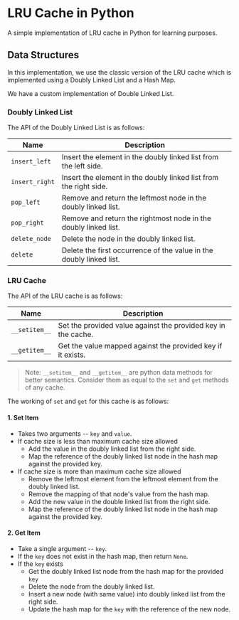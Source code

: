 # LRU Cache in Python

A simple implementation of LRU cache in Python for learning purposes.

## Data Structures

In this implementation, we use the classic version of the LRU cache which is implemented using a 
Doubly Linked List and a Hash Map.

We have a custom implementation of Double Linked List.

### Doubly Linked List

The API of the Doubly Linked List is as follows:

| Name | Description |
| --- | --- |
| `insert_left` | Insert the element in the doubly linked list from the left side. |
| `insert_right` | Insert the element in the doubly linked list from the right side. |
| `pop_left` | Remove and return the leftmost node in the doubly linked list. |
| `pop_right` | Remove and return the rightmost node in the doubly linked list. |
| `delete_node` | Delete the node in the doubly linked list. |
| `delete` | Delete the first occurrence of the value in the doubly linked list. |

### LRU Cache

The API of the LRU cache is as follows:

| Name | Description |
| --- | --- |
| `__setitem__` | Set the provided value against the provided key in the cache. |
| `__getitem__` | Get the value mapped against the provided key if it exists. |

> Note: `__setitem__` and `__getitem__` are python data methods for better semantics. Consider them as equal to the `set` and `get` methods of any cache.

The working of `set` and `get` for this cache is as follows:

#### 1. Set Item

- Takes two arguments -- `key` and `value`.
- If cache size is less than maximum cache size allowed
	- Add the value in the doubly linked list from the right side.
    - Map the reference of the doubly linked list node in the hash map against the provided key.
- If cache size is more than maximum cache size allowed
	- Remove the leftmost element from the leftmost element from the doubly linked list.
	- Remove the mapping of that node's value from the hash map.
	- Add the new value in the double linked list from the right side.
	- Map the reference of the doubly linked list node in the hash map against the provided key.


#### 2. Get Item

- Take a single argument -- `key`.
- If the `key` does not exist in the hash map, then return `None`.
- If the `key` exists
	- Get the doubly linked list node from the hash map for the provided `key`
	- Delete the node from the doubly linked list.
	- Insert a new node (with same value) into doubly linked list from the right side.
	- Update the hash map for the `key` with the reference of the new node.

